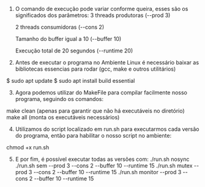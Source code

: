 1. O comando de execução pode variar conforme queira, esses são os significados dos parâmetros:
    3 threads produtoras (--prod 3)

    2 threads consumidoras (--cons 2)

    Tamanho do buffer igual a 10 (--buffer 10)

    Execução total de 20 segundos (--runtime 20)

2. Antes de executar o programa no Ambiente Linux é necessário baixar as bibliotecas essencias para rodar (gcc, make e outros utilitários) 

$ sudo apt update 
$ sudo apt install build essential

3. Agora podemos utilizar do MakeFile para compilar facilmente nosso programa, seguindo os comandos:

make clean (apenas para garantir que não há executáveis no diretório)
make all (monta os executáveis necessários)

4. Utilizamos do script localizado em run.sh para executarmos cada versão do programa, então para habilitar o nosso script no ambiente:

chmod +x run.sh

5. E por fim, é possível executar todas as versões com:
./run.sh nosync  
./run.sh sem     --prod 3 --cons 2 --buffer 10 --runtime 15
./run.sh mutex   --prod 3 --cons 2 --buffer 10 --runtime 15
./run.sh monitor --prod 3 --cons 2 --buffer 10 --runtime 15
